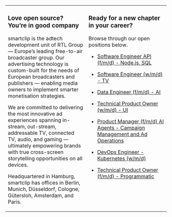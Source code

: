 <table><tr><td valign="top" width="50%">

### Love open source? You’re in good company

smartclip is the adtech development unit of RTL Group — Europe’s leading free-to-air broadcaster group. Our advertising technology is custom-built for the needs of European broadcasters and publishers — enabling media owners to implement smarter monetisation strategies.

We are committed to delivering the most innovative ad experiences spanning in-stream, out-stream, addressable TV, connected TV, audio, and gaming — ultimately empowering brands with true cross-screen storytelling opportunities on all devices.

Headquartered in Hamburg, smartclip has offices in Berlin, Munich, Düsseldorf, Cologne, Gütersloh, Amsterdam, and Paris.

</td><td valign="top" width="50%">

### Ready for a new chapter in your career?

Browse through our open positions below.

<!-- jobs start -->

* [Software Engineer API (f/m/d) - Node.js, SQL](https://careers.smartclip.tv/jobs/6494826-software-engineer-api-f-m-d-node-js-sql)

* [Software Engineer (w/m/d) - TV](https://careers.smartclip.tv/jobs/6428830-software-engineer-w-m-d-tv)

* [Data Engineer (f/m/d) - AI](https://careers.smartclip.tv/jobs/6359412-data-engineer-f-m-d-ai)

* [Technical Product Owner (w/m/d) - UI](https://careers.smartclip.tv/jobs/6227355-technical-product-owner-w-m-d-ui)

* [Product Manager (f/m/d) AI Agents - Campaign Management and Ad Operations](https://careers.smartclip.tv/jobs/5988399-product-manager-f-m-d-ai-agents-campaign-management-and-ad-operations)

* [DevOps Engineer - Kubernetes (w/m/d)](https://careers.smartclip.tv/jobs/5986479-devops-engineer-kubernetes-w-m-d)

* [Technical Product Owner (f/m/d) - Programmatic](https://careers.smartclip.tv/jobs/5617881-technical-product-owner-f-m-d-programmatic)

<!-- jobs end -->

</td></tr></table>
